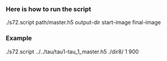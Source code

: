 ### Here is how to run the script
./s72.script path/master.h5 output-dir start-image final-image

### Example
./s72.script ../../tau/tau1-tau_1_master.h5 ./dir8/ 1 900

